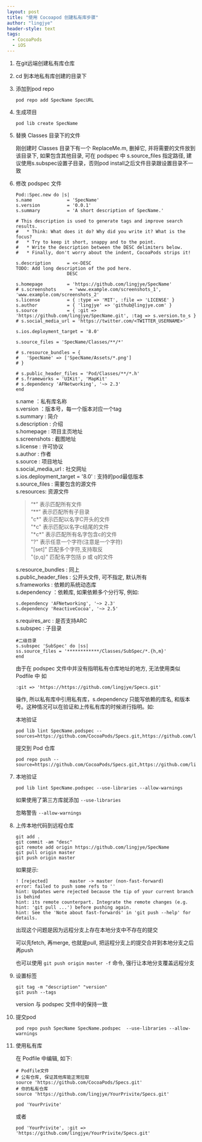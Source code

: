 ```yaml
---
layout: post
title: "使用 Cocoapod 创建私有库步骤"
author: "lingjye"
header-style: text
tags:
  - CocoaPods
  - iOS
---
```


1. 在git远端创建私有库仓库

2. cd 到本地私有库创建的目录下

3. 添加到pod repo
	
	```
	pod repo add SpecName SpecURL
	```

4. 生成项目 

	```
	pod lib create SpecName
	```
	
5. 替换 Classes 目录下的文件

	刚创建时 Classes 目录下有一个 ReplaceMe.m, 删掉它, 并将需要的文件放到该目录下, 如果包含其他目录, 可在 podspec 中 s.source_files 指定路径, 建议使用s.subspec设置子目录，否则pod install之后文件目录跟设置目录不一致
	
6. 修改 podspec 文件 

	```
	Pod::Spec.new do |s|
	s.name             = 'SpecName'
	s.version          = '0.0.1'
	s.summary          = 'A short description of SpecName.'
	
	# This description is used to generate tags and improve search results.
	#   * Think: What does it do? Why did you write it? What is the focus?
	#   * Try to keep it short, snappy and to the point.
	#   * Write the description between the DESC delimiters below.
	#   * Finally, don't worry about the indent, CocoaPods strips it!
	
	s.description      = <<-DESC
	TODO: Add long description of the pod here.
	                   DESC
	
	s.homepage         = 'https://github.com/lingjye/SpecName'
	# s.screenshots     = 'www.example.com/screenshots_1', 'www.example.com/screenshots_2'
	s.license          = { :type => 'MIT', :file => 'LICENSE' }
	s.author           = { 'lingjye' => 'github@lingjye.com' }
	s.source           = { :git => 'https://github.com/lingjye/SpecName.git', :tag => s.version.to_s }
	# s.social_media_url = 'https://twitter.com/<TWITTER_USERNAME>'
	
	s.ios.deployment_target = '8.0'
	
	s.source_files = 'SpecName/Classes/**/*'
	  
	# s.resource_bundles = {
	#   'SpecName' => ['SpecName/Assets/*.png']
	# }
	
	# s.public_header_files = 'Pod/Classes/**/*.h'
	# s.frameworks = 'UIKit', 'MapKit'
	# s.dependency 'AFNetworking', '~> 2.3'
	end
	```
	
	s.name ：私有库名称<br/>
	s.version ：版本号，每一个版本对应一个tag<br/>
	s.summary : 简介<br/>
	s.description : 介绍<br/>
	s.homepage : 项目主页地址<br/>
	s.screenshots : 截图地址<br/>
	s.license : 许可协议<br/>
	s.author : 作者<br/>
	s.source : 项目地址<br/>
	s.social_media_url : 社交网址<br/>
	s.ios.deployment_target = '8.0' : 支持的pod最低版本<br/>
	s.source_files : 需要包含的源文件<br/>
	s.resources: 资源文件<br/>
	
	> “\*” 表示匹配所有文件<br/>
	> “*\*” 表示匹配所有子目录<br/>
	> "c\*" 表示匹配以名字C开头的文件<br/>
	> "\*c" 表示匹配以名字c结尾的文件<br/>
	> "\*c\*" 表示匹配所有名字包含c的文件<br/>
	> "?" 表示任意一个字符(注意是一个字符)<br/>
	> "[set]" 匹配多个字符,支持取反<br/>
	> "{p,q}" 匹配名字包括 p 或 q的文件<br/>
	
	s.resource_bundles : 同上<br/>
	s.public_header_files : 公开头文件, 可不指定, 默认所有<br/>
	s.frameworks : 依赖的系统动态库<br/>
	s.dependency ：依赖库, 如果依赖多个分行写, 例如:<br/>
	
	```
	s.dependency 'AFNetworking', '~> 2.3'
	s.dependency 'ReactiveCocoa', '~> 2.5'
	``` 
	
	s.requires_arc : 是否支持ARC<br/>
	s.subspec : 子目录<br/>
	
	```
	#二级目录
	s.subspec 'SubSpec' do |ss|
	ss.source_files = '************/Classes/SubSpec/*.{h,m}'
	end
	```
	
	由于在 podspec 文件中并没有指明私有仓库地址的地方, 无法使用类似 Podfile 中 如 
	
	```
	:git => 'https://https://github.com/lingjye/Specs.git'
	```
	
	操作, 所以私有库中引用私有库，s.dependency 只能写依赖的库名, 和版本号。这种情况可以在验证和上传私有库的时候进行指明。如:
	
	本地验证
	
	```
	pod lib lint SpecName.podspec --sources=https://github.com/CocoaPods/Specs.git,https://github.com/lingjye/YourPrivite/Specs.git
	```
	
	提交到 Pod 仓库

	```
	pod repo push --source=https://github.com/CocoaPods/Specs.git,https://github.com/lingjye/YourPrivite/Specs.git
	```

7. 本地验证

	```
	pod lib lint SpecName.podspec --use-libraries --allow-warnings
	```
	
	如果使用了第三方库就添加 `--use-libraries`
	
	忽略警告 `--allow-warnings`

8. 上传本地代码到远程仓库

	```
	git add .
	git commit -am "desc" 
	git remote add origin https://github.com/lingjye/SpecName
	git pull origin master
	git push origin master
	```
	如果提示:
	
	```
	! [rejected]        master -> master (non-fast-forward)
	error: failed to push some refs to ''
	hint: Updates were rejected because the tip of your current branch is behind
	hint: its remote counterpart. Integrate the remote changes (e.g.
	hint: 'git pull ...') before pushing again.
	hint: See the 'Note about fast-forwards' in 'git push --help' for details.
	```
	
	出现这个问题是因为远程分支上存在本地分支中不存在的提交
	
	可以先fetch, 再merge, 也就是pull, 把运程分支上的提交合并到本地分支之后再push
	
	也可以使用 `git push origin master -f` 命令, 强行让本地分支覆盖远程分支

9. 设置标签

	```
	git tag -m "description" "version"
	git push --tags 
	```	
	version 与 podspec 文件中的保持一致


10. 提交pod

	```
	pod repo push SpecName SpecName.podspec  --use-libraries --allow-warnings
	```
	
11. 使用私有库

	在 Podfile 中编辑, 如下:

	```
	# Podfile文件
	# 公有仓库, 保证其他库能正常拉取
	source 'https://github.com/CocoaPods/Specs.git'
	# 你的私有仓库
	source 'https://github.com/lingjye/YourPrivite/Specs.git'
	
	pod 'YourPrivite'
	
	```
	
	或者
	
	```
	pod 'YourPrivite', :git => 'https://github.com/lingjye/YourPrivite/Specs.git'
	```
	
	